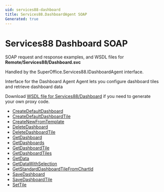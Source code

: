 ```yaml
---
uid: services88-dashboard
title: Services88.DashboardAgent SOAP
Generated: true
---
```


# Services88 Dashboard SOAP

SOAP request and response examples, and WSDL files for **Remote/Services88/Dashboard.svc**

Handled by the <see cref="T:SuperOffice.Services88.IDashboardAgent">SuperOffice.Services88.IDashboardAgent</see> interface.

Interface for the Dashboard Agent
Agent lets you configure dashboard tiles and retrieve dashboard data

Download [WSDL file for Services88/Dashboard](../Services88-Dashboard.md) if you need to generate your own proxy code.

* [CreateDefaultDashboard](CreateDefaultDashboard.md)
* [CreateDefaultDashboardTile](CreateDefaultDashboardTile.md)
* [CreateNewFromTemplate](CreateNewFromTemplate.md)
* [DeleteDashboard](DeleteDashboard.md)
* [DeleteDashboardTile](DeleteDashboardTile.md)
* [GetDashboard](GetDashboard.md)
* [GetDashboards](GetDashboards.md)
* [GetDashboardTile](GetDashboardTile.md)
* [GetDashboardTiles](GetDashboardTiles.md)
* [GetData](GetData.md)
* [GetDataWithSelection](GetDataWithSelection.md)
* [GetStandardDashboardTileFromChartId](GetStandardDashboardTileFromChartId.md)
* [SaveDashboard](SaveDashboard.md)
* [SaveDashboardTile](SaveDashboardTile.md)
* [SetTile](SetTile.md)

